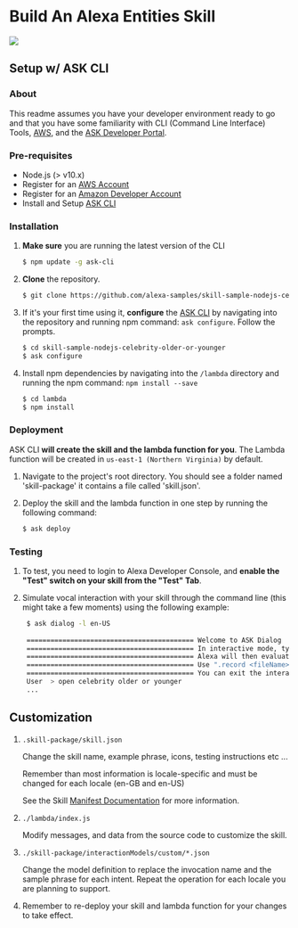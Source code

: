 # Build An Alexa Entities Skill
<img src="https://m.media-amazon.com/images/G/01/mobile-apps/dex/alexa/alexa-skills-kit/tutorials/fact/header._TTH_.png" />

## Setup w/ ASK CLI

### About
This readme assumes you have your developer environment ready to go and that you have some familiarity with CLI (Command Line Interface) Tools, [AWS](https://aws.amazon.com/), and the [ASK Developer Portal](https://developer.amazon.com/alexa-skills-kit).

### Pre-requisites

* Node.js (> v10.x)
* Register for an [AWS Account](https://aws.amazon.com/)
* Register for an [Amazon Developer Account](https://developer.amazon.com)
* Install and Setup [ASK CLI](https://developer.amazon.com/docs/smapi/quick-start-alexa-skills-kit-command-line-interface.html)

### Installation
1. **Make sure** you are running the latest version of the CLI

	```bash
	$ npm update -g ask-cli
	```

2. **Clone** the repository.

	```bash
	$ git clone https://github.com/alexa-samples/skill-sample-nodejs-celebrity-older-or-younger/
	```

3. If it's your first time using it, **configure** the [ASK CLI](https://developer.amazon.com/docs/smapi/quick-start-alexa-skills-kit-command-line-interface.html) by navigating into the repository and running npm command: `ask configure`. Follow the prompts.

	```bash
	$ cd skill-sample-nodejs-celebrity-older-or-younger
	$ ask configure
	```

4. Install npm dependencies by navigating into the `/lambda` directory and running the npm command: `npm install --save`

	```bash
	$ cd lambda
	$ npm install
	```

### Deployment

ASK CLI **will create the skill and the lambda function for you**. The Lambda function will be created in ```us-east-1 (Northern Virginia)``` by default.

1. Navigate to the project's root directory. You should see a folder named 'skill-package' it contains a file called 'skill.json'.
2. Deploy the skill and the lambda function in one step by running the following command:

	```bash
	$ ask deploy
	```

### Testing

1. To test, you need to login to Alexa Developer Console, and **enable the "Test" switch on your skill from the "Test" Tab**.

2. Simulate vocal interaction with your skill through the command line (this might take a few moments) using the following example:

	```bash
	 $ ask dialog -l en-US 
	 
	 ========================================== Welcome to ASK Dialog 
	 ========================================== In interactive mode, type your utterance text onto the console and hit enter 
	 ========================================== Alexa will then evaluate your input and give a response!
	 ========================================== Use ".record <fileName>" or ".record <fileName> --append-quit" to save list of utterances to a file. 
	 ========================================== You can exit the interactive mode by entering ".quit" or "ctrl + c". 
	 User  > open celebrity older or younger
	 ...
	 ```

## Customization

1. ```.skill-package/skill.json```

   Change the skill name, example phrase, icons, testing instructions etc ...

   Remember than most information is locale-specific and must be changed for each locale (en-GB and en-US)

   See the Skill [Manifest Documentation](https://developer.amazon.com/docs/smapi/skill-manifest.html) for more information.

2. ```./lambda/index.js```

   Modify messages, and data from the source code to customize the skill.

3. ```./skill-package/interactionModels/custom/*.json```

	Change the model definition to replace the invocation name and the sample phrase for each intent.  Repeat the operation for each locale you are planning to support.

4. Remember to re-deploy your skill and lambda function for your changes to take effect.